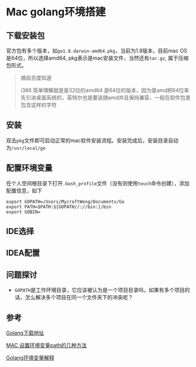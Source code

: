 # Mac golang环境搭建

## 下载安装包

官方包有多个版本，如`go1.8.darwin-amd64.pkg`，当前为1.8版本，目前mac OS是64位，所以选择amd64, pkg表示是mac安装文件，当然还有`tar.gz`, 属于压缩包形式。

> 摘自百度知道 
>
> i386 简单理解就是是32位的amd64 是64位的版本，因为是amd把64位率先引进桌面系统的，英特尔也是要追随amd并且保持兼容，一般在软件包里包含这样的字符

## 安装

双击`pkg`文件即可启动正常的mac软件安装流程。安装完成后，安装目录自动为`/usr/local/go`

## 配置环境变量

在个人空间根目录下打开`.bash_profile`文件（没有则使用`touch`命令创建），添加配置信息，如下

```
export GOPATH=/Users/MycroftWong/Documents/Go
export PATH=$PATH:${GOPATH//://bin:}/bin
export GOBIN=
```

## IDE选择

## IDEA配置


## 问题探讨

- `GOPATH`是工作环境目录，它应该被认为是一个项目目录吗，如果有多个项目的话，怎么解决多个项目在同一个文件夹下的冲突呢？

## 参考

[Golang下载地址](http://www.golangtc.com/download)

[MAC 设置环境变量path的几种方法](http://www.cnblogs.com/shineqiujuan/p/4693404.html)

[Golang环境变量解释](http://blog.csdn.net/Alsmile/article/details/48290223)